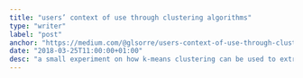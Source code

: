 ```yaml
---
title: "users’ context of use through clustering algorithms"
type: "writer"
label: "post"
anchor: "https://medium.com/@glsorre/users-context-of-use-through-clustering-algorithms-3187928d674e"
date: "2018-03-25T11:00:00+01:00"
desc: "a small experiment on how k-means clustering can be used to extrapolate users' context of use"
---
```

